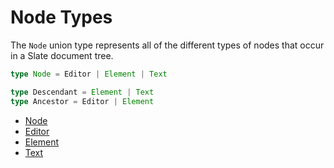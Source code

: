 # Node Types

The `Node` union type represents all of the different types of nodes that occur in a Slate document tree.

```typescript
type Node = Editor | Element | Text

type Descendant = Element | Text
type Ancestor = Editor | Element
```

- [Node](./api/node.md)
- [Editor](./api/editor.md)
- [Element](./api/element.md)
- [Text](./api/text.md)
